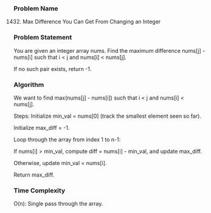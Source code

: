 ### Problem Name
1432. Max Difference You Can Get From Changing an Integer

### Problem Statement 
You are given an integer array nums.
Find the maximum difference nums[j] - nums[i] such that i < j and nums[i] < nums[j].

If no such pair exists, return -1.

### Algorithm 

We want to find max(nums[j] - nums[i]) such that i < j and nums[i] < nums[j].

Steps:
Initialize min_val = nums[0] (track the smallest element seen so far).

Initialize max_diff = -1.

Loop through the array from index 1 to n-1:

If nums[i] > min_val, compute diff = nums[i] - min_val, and update max_diff.

Otherwise, update min_val = nums[i].

Return max_diff.

### Time Complexity 
O(n): Single pass through the array.